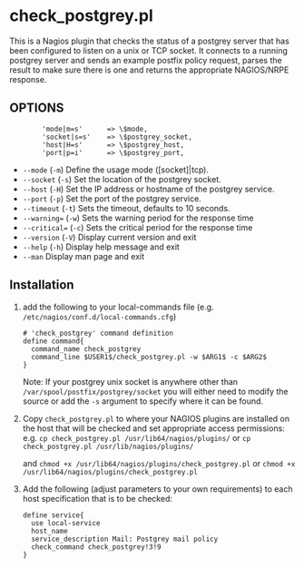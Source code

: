 # check_postgrey.pl

This is a Nagios plugin that checks the status of a postgrey server that has been configured to listen on a unix or TCP socket. It connects to a running postgrey server and sends an example postfix policy request, parses the result to make sure there is one and returns the appropriate NAGIOS/NRPE response.

## OPTIONS
            'mode|m=s'      => \$mode,
            'socket|s=s'    => \$postgrey_socket,
            'host|H=s'      => \$postgrey_host,
            'port|p=i'      => \$postgrey_port,

* `--mode` (`-m`) Define the usage mode ([socket]|tcp).
* `--socket` (`-s`) Set the location of the postgrey socket.
* `--host` (`-H`) Set the IP address or hostname of the postgrey service.
* `--port` (`-p`) Set the port of the postgrey service.
* `--timeout` (`-t`) Sets the timeout, defaults to 10 seconds.
* `--warning=` (`-w`) Sets the warning period for the response time
* `--critical=` (`-c`) Sets the critical period for the response time
* `--version` (`-V`) Display current version and exit
* `--help` (`-h`) Display help message and exit
* `--man` Display man page and exit

## Installation

1) add the following to your local-commands file (e.g. `/etc/nagios/conf.d/local-commands.cfg`)

    ```
    # 'check_postgrey' command definition
    define command{
      command_name check_postgrey
      command_line $USER1$/check_postgrey.pl -w $ARG1$ -c $ARG2$
    }
    ```
    Note: If your postgrey unix socket is anywhere other than `/var/spool/postfix/postgrey/socket` you will either need to modify the source or add the `-s` argument to specify where it can be found.

2) Copy `check_postgrey.pl` to where your NAGIOS plugins are installed on the host that will be checked and set appropriate access permissions: e.g. `cp check_postgrey.pl /usr/lib64/nagios/plugins/` or `cp check_postgrey.pl /usr/lib/nagios/plugins/`

    and
    `chmod +x /usr/lib64/nagios/plugins/check_postgrey.pl`
    or
    `chmod +x /usr/lib64/nagios/plugins/check_postgrey.pl`

3) Add the following (adjust parameters to your own requirements) to each host specification that is to be checked:
  
    ```
    define service{
      use local-service
      host_name
      service_description Mail: Postgrey mail policy
      check_command check_postgrey!3!9
    }
    ```
